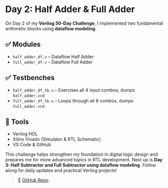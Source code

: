 # Day 2: Half Adder & Full Adder

On Day 2 of my **Verilog 50-Day Challenge**, I implemented two fundamental arithmetic blocks using **dataflow modeling**.

## ✅ Modules
- `half_adder_df.v` – Dataflow Half Adder  
- `full_adder_df.v` – Dataflow Full Adder  

## ✅ Testbenches
- `half_adder_df_tb.v` – Exercises all 4 input combos, dumps `half_adder.vcd`  
- `full_adder_df_tb.v` – Loops through all 8 combos, dumps `full_adder.vcd`  


## 🔧 Tools
- Verilog HDL  
- Xilinx Vivado (Simulator & RTL Schematic)  
- VS Code & GitHub

This challenge helps strengthen my foundation in digital logic design and prepares me for more advanced topics in RTL development. Next up is **Day 3: Half Subtractor and Full Subtractor using dataflow modeling**. Follow along for daily updates and practical Verilog projects!

> 🔗 [GitHub Repo](https://github.com/dedeep-vlsi-fe-engg/verilog-50day-challenge.git)